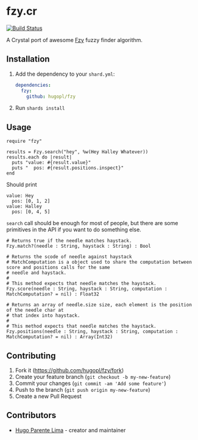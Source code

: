 # fzy.cr

[![Build Status](https://travis-ci.org/hugopl/fzy.svg?branch=master)](https://travis-ci.org/hugopl/fzy)

A Crystal port of awesome [Fzy](https://github.com/jhawthorn/fzy) fuzzy finder algorithm.

## Installation

1. Add the dependency to your `shard.yml`:

   ```yaml
   dependencies:
     fzy:
       github: hugopl/fzy
   ```

2. Run `shards install`

## Usage

```crystal
require "fzy"

results = Fzy.search("hey", %w(Hey Halley Whatever))
results.each do |result|
  puts "value: #{result.value}"
  puts "  pos: #{result.positions.inspect}"
end
```

Should print

```
value: Hey
  pos: [0, 1, 2]
value: Halley
  pos: [0, 4, 5]
```

`search` call should be enough for most of people, but there are some primitives in the API if you want to do something else.

```crystal
# Returns true if the needle matches haystack.
Fzy.match?(needle : String, haystack : String) : Bool

# Returns the scode of needle against haystack
# MatchComputation is a object used to share the computation between score and positions calls for the same
# needle and haystack.
#
# This method expects that needle matches the haystack.
Fzy.score(needle : String, haystack : String, computation : MatchComputation? = nil) : Float32

# Returns an array of needle.size size, each element is the position of the needle char at
# that index into haystack.
#
# This method expects that needle matches the haystack.
Fzy.positions(needle : String, haystack : String, computation : MatchComputation? = nil) : Array(Int32)
```

## Contributing

1. Fork it (<https://github.com/hugopl/fzy/fork>)
2. Create your feature branch (`git checkout -b my-new-feature`)
3. Commit your changes (`git commit -am 'Add some feature'`)
4. Push to the branch (`git push origin my-new-feature`)
5. Create a new Pull Request

## Contributors

- [Hugo Parente Lima](https://github.com/hugopl) - creator and maintainer
